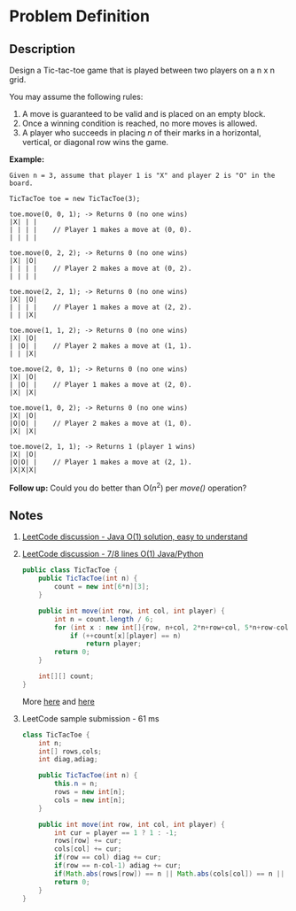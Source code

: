 # Problem Definition

## Description

Design a Tic-tac-toe game that is played between two players on a n x n grid.

You may assume the following rules:

1. A move is guaranteed to be valid and is placed on an empty block.
2. Once a winning condition is reached, no more moves is allowed.
3. A player who succeeds in placing _n_ of their marks in a horizontal, vertical, or diagonal row wins the game.

**Example:**

```text
Given n = 3, assume that player 1 is "X" and player 2 is "O" in the board.

TicTacToe toe = new TicTacToe(3);

toe.move(0, 0, 1); -> Returns 0 (no one wins)
|X| | |
| | | |    // Player 1 makes a move at (0, 0).
| | | |

toe.move(0, 2, 2); -> Returns 0 (no one wins)
|X| |O|
| | | |    // Player 2 makes a move at (0, 2).
| | | |

toe.move(2, 2, 1); -> Returns 0 (no one wins)
|X| |O|
| | | |    // Player 1 makes a move at (2, 2).
| | |X|

toe.move(1, 1, 2); -> Returns 0 (no one wins)
|X| |O|
| |O| |    // Player 2 makes a move at (1, 1).
| | |X|

toe.move(2, 0, 1); -> Returns 0 (no one wins)
|X| |O|
| |O| |    // Player 1 makes a move at (2, 0).
|X| |X|

toe.move(1, 0, 2); -> Returns 0 (no one wins)
|X| |O|
|O|O| |    // Player 2 makes a move at (1, 0).
|X| |X|

toe.move(2, 1, 1); -> Returns 1 (player 1 wins)
|X| |O|
|O|O| |    // Player 1 makes a move at (2, 1).
|X|X|X|
```

**Follow up:** Could you do better than O(_n_<sup>2</sup>) per _move()_ operation?

## Notes

1. [LeetCode discussion - Java O(1) solution, easy to understand](https://leetcode.com/explore/interview/card/google/65/design-4/446/discuss/81898/Java-O(1)-solution-easy-to-understand)
1. [LeetCode discussion - 7/8 lines O(1) Java/Python](https://leetcode.com/explore/interview/card/google/65/design-4/446/discuss/81896/78-lines-O(1)-JavaPython)

    ```java
    public class TicTacToe {
        public TicTacToe(int n) {
            count = new int[6*n][3];
        }

        public int move(int row, int col, int player) {
            int n = count.length / 6;
            for (int x : new int[]{row, n+col, 2*n+row+col, 5*n+row-col})
                if (++count[x][player] == n)
                    return player;
            return 0;
        }

        int[][] count;
    }
    ```

    More [here](leetcode.com/explore/interview/card/google/65/design-4/446/discuss/81898/Java-O(1)-solution-easy-to-understand/86324) and [here](leetcode.com/explore/interview/card/google/65/design-4/446/discuss/81898/Java-O(1)-solution-easy-to-understand/86311)

1. LeetCode sample submission - 61 ms

    ```java
    class TicTacToe {
        int n;
        int[] rows,cols;
        int diag,adiag;

        public TicTacToe(int n) {
            this.n = n;
            rows = new int[n];
            cols = new int[n];
        }

        public int move(int row, int col, int player) {
            int cur = player == 1 ? 1 : -1;
            rows[row] += cur;
            cols[col] += cur;
            if(row == col) diag += cur;
            if(row == n-col-1) adiag += cur;
            if(Math.abs(rows[row]) == n || Math.abs(cols[col]) == n || Math.abs(diag) == n || Math.abs(adiag) == n) return player;
            return 0;
        }
    }
    ```